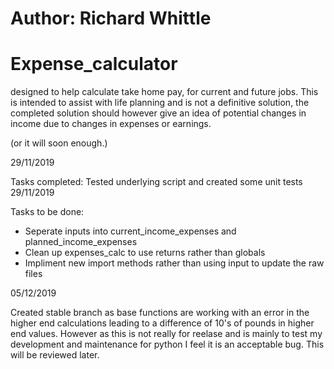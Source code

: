 ##### 
# Author: Richard Whittle
#####

# Expense_calculator
 designed to help calculate take home pay, for current and future jobs. This is intended to assist with life planning and is not a definitive solution, the completed solution should however give an idea of potential changes in income due to changes in expenses or earnings.
 
 (or it will soon enough.)

29/11/2019

 Tasks completed:
 Tested underlying script and created some unit tests 29/11/2019

 Tasks to be done:

 * Seperate inputs into current_income_expenses and planned_income_expenses
 * Clean up expenses_calc to use returns rather than globals
 * Impliment new import methods rather than using input to update the raw files

05/12/2019

Created stable branch as base functions are working with an error in the higher end calculations leading to a difference of 10's of pounds in higher end values. However as this is not really for reelase and is mainly to test my development and maintenance for python I feel it is an acceptable bug. This will be reviewed later.
